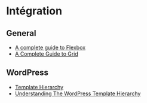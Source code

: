 # Intégration
## General
- [A complete guide to Flexbox](https://css-tricks.com/snippets/css/a-guide-to-flexbox/)
- [A Complete Guide to Grid](https://css-tricks.com/snippets/css/complete-guide-grid/)

## WordPress
- [Template Hierarchy](https://developer.wordpress.org/themes/basics/template-hierarchy/)
- [Understanding The WordPress Template Hierarchy](https://www.elegantthemes.com/blog/tips-tricks/understanding-the-wordpress-template-hierarchy)

